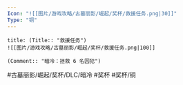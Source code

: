 ```yaml
---
Icon: "![[图片/游戏攻略/古墓丽影/崛起/奖杯/救援任务.png|30]]"
Type: "铜"
---
```

```ad-common-bronze-trophy
title: (Title:: "救援任务")
![[图片/游戏攻略/古墓丽影/崛起/奖杯/救援任务.png|100]]

(Comment:: "暗冷：拯救 6 名囚犯")
```

#古墓丽影/崛起/奖杯/DLC/暗冷 #奖杯 #奖杯/铜
